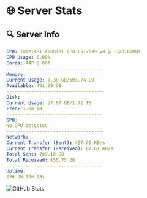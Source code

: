 # 🌐 Server Stats
## 🔍 Server Info
```yaml
CPU: Intel(R) Xeon(R) CPU E5-2699 v4 @ 1373.07MHz
CPU Usage: 6.00%
Cores: 44P | 88T
-----------------------------------
Memory:
Current Usage: 8.30 GB/503.74 GB
Available: 491.99 GB
-----------------------------------
Disk:
Current Usage: 27.87 GB/1.71 TB
Free: 1.60 TB
-----------------------------------
GPU:
No GPU detected
-----------------------------------
Network:
Current Transfer (Sent): 457.02 KB/s
Current Transfer (Received): 82.61 KB/s
Total Sent: 709.10 GB
Total Received: 150.75 GB
-----------------------------------
Uptime:
13d 9h 10m 13s
```
![GitHub Stats](https://img.shields.io/badge/Updated-2025-05-03_02:19:01-blue)